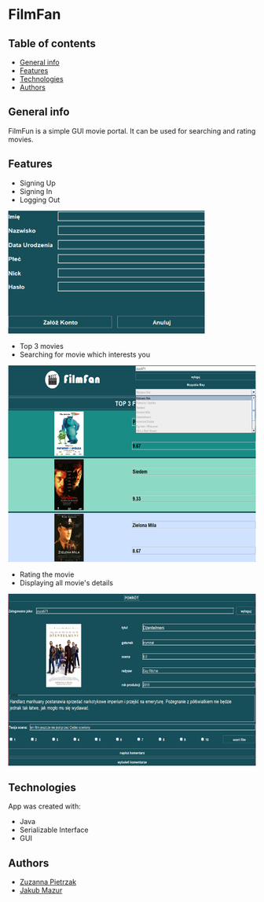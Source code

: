 # FilmFan

## Table of contents
* [General info](#general-info)
* [Features](#features)
* [Technologies](#technologies)
* [Authors](#authors)

## General info
FilmFun is a simple GUI movie portal. It can be used for searching and rating movies.

## Features
- Signing Up 
- Signing In
- Logging Out

<img src="./images/register.png" data-canonical-src="./images/register.png" width="400" height="250"/>

- Top 3 movies
- Searching for movie which interests you

<img src="./images/main.png" data-canonical-src="./images/main.png" width="650" height="400"/>

- Rating the movie
- Displaying all movie's details

<img src="./images/movie.png" data-canonical-src="./images/movie.png" width="650" height="350"/>

## Technologies
App was created with:
- Java 
- Serializable Interface 
- GUI

## Authors 
- [Zuzanna Pietrzak](https://github.com/zuza571)
- [Jakub Mazur](https://github.com/JakubMazur965)

